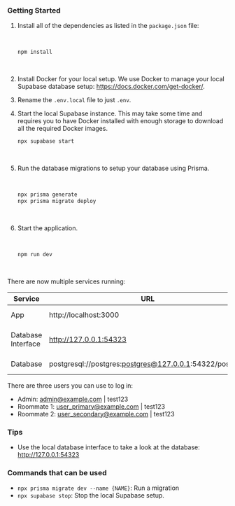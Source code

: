 ### Getting Started

1. Install all of the dependencies as listed in the `package.json` file:

   <br>

   ```bash
   npm install
   ```

<br>

2.  Install Docker for your local setup. We use Docker to manage your local Supabase database setup: https://docs.docker.com/get-docker/.
    <br>

3.  Rename the `.env.local` file to just `.env`.
    <br>

4.  Start the local Supabase instance. This may take some time and requires you to have Docker installed with enough storage to download all the required Docker images.
    <br>

    ```bash
    npx supabase start
    ```

    <br>

5.  Run the database migrations to setup your database using Prisma.

    <br>

    ```bash
    npx prisma generate
    npx prisma migrate deploy
    ```

    <br>

6.  Start the application.

    <br>

    ```bash
    npm run dev
    ```

    <br>

There are now multiple services running:

| Service            | URL                                                     | Description                  |
| ------------------ | ------------------------------------------------------- | ---------------------------- |
| App                | http://localhost:3000                                   | Main application.            |
| Database Interface | http://127.0.0.1:54323                                  | Supabase database interface. |
| Database           | postgresql://postgres:postgres@127.0.0.1:54322/postgres | Database URL                 |

There are three users you can use to log in:

- Admin: admin@example.com | test123
- Roommate 1: user_primary@example.com | test123
- Roommate 2: user_secondary@example.com | test123

### Tips

- Use the local database interface to take a look at the database: http://127.0.0.1:54323

### Commands that can be used

- `npx prisma migrate dev --name {NAME}`: Run a migration
- `npx supabase stop`: Stop the local Supabase setup.
